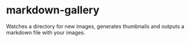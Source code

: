 markdown-gallery
================

Watches a directory for new images, generates thumbnails and outputs a markdown file with your images.